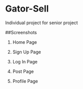 # Gator-Sell
Individual project for senior project

##Screenshots
1. Home Page

2. Sign Up Page

3. Log In Page

4. Post Page

5. Profile Page



